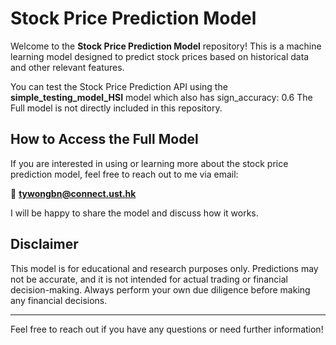 # Stock Price Prediction Model

Welcome to the **Stock Price Prediction Model** repository! This is a machine learning model designed to predict stock prices based on historical data and other relevant features.

You can test the Stock Price Prediction API using the **simple_testing_model_HSI** model which also has sign_accuracy: 0.6
The Full model is not directly included in this repository.

## How to Access the Full Model

If you are interested in using or learning more about the stock price prediction model, feel free to reach out to me via email:

📧 **tywongbn@connect.ust.hk**

I will be happy to share the model and discuss how it works.


## Disclaimer

This model is for educational and research purposes only. Predictions may not be accurate, and it is not intended for actual trading or financial decision-making. Always perform your own due diligence before making any financial decisions.

---

Feel free to reach out if you have any questions or need further information!